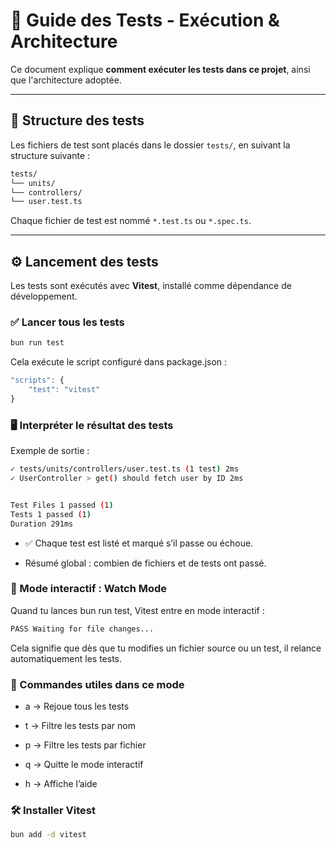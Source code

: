 # 🧪 Guide des Tests - Exécution & Architecture

Ce document explique **comment exécuter les tests dans ce projet**, ainsi que l'architecture adoptée.

---

## 📁 Structure des tests

Les fichiers de test sont placés dans le dossier `tests/`, en suivant la structure suivante :

```txt
tests/
└── units/
└── controllers/
└── user.test.ts
```

Chaque fichier de test est nommé `*.test.ts` ou `*.spec.ts`.

---

## ⚙️ Lancement des tests

Les tests sont exécutés avec **Vitest**, installé comme dépendance de développement.

### ✅ Lancer tous les tests

```bash
bun run test
```

Cela exécute le script configuré dans package.json :

```ts
"scripts": {
    "test": "vitest"
}
```

### 🖥️ Interpréter le résultat des tests

Exemple de sortie :

```bash
✓ tests/units/controllers/user.test.ts (1 test) 2ms
✓ UserController > get() should fetch user by ID 2ms


Test Files 1 passed (1)
Tests 1 passed (1)
Duration 291ms
```

-   ✅ Chaque test est listé et marqué s’il passe ou échoue.

-   Résumé global : combien de fichiers et de tests ont passé.

### 🔁 Mode interactif : Watch Mode

Quand tu lances bun run test, Vitest entre en mode interactif :

```bash
PASS Waiting for file changes...
```

Cela signifie que dès que tu modifies un fichier source ou un test, il relance automatiquement les tests.

### 🧭 Commandes utiles dans ce mode

-   a → Rejoue tous les tests

-   t → Filtre les tests par nom

-   p → Filtre les tests par fichier

-   q → Quitte le mode interactif

-   h → Affiche l’aide

### 🛠️ Installer Vitest

```bash
bun add -d vitest
```
